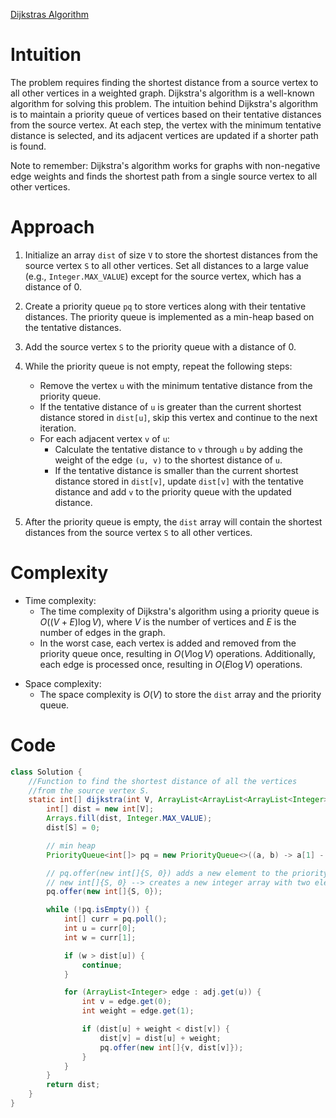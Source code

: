 [Dijkstras Algorithm](https://www.geeksforgeeks.org/problems/implementing-dijkstra-set-1-adjacency-matrix/1)

# Intuition
The problem requires finding the shortest distance from a source vertex to all other vertices in a weighted graph. Dijkstra's algorithm is a well-known algorithm for solving this problem. The intuition behind Dijkstra's algorithm is to maintain a priority queue of vertices based on their tentative distances from the source vertex. At each step, the vertex with the minimum tentative distance is selected, and its adjacent vertices are updated if a shorter path is found.

Note to remember: Dijkstra's algorithm works for graphs with non-negative edge weights and finds the shortest path from a single source vertex to all other vertices.

# Approach
1. Initialize an array `dist` of size `V` to store the shortest distances from the source vertex `S` to all other vertices. Set all distances to a large value (e.g., `Integer.MAX_VALUE`) except for the source vertex, which has a distance of 0.

2. Create a priority queue `pq` to store vertices along with their tentative distances. The priority queue is implemented as a min-heap based on the tentative distances.

3. Add the source vertex `S` to the priority queue with a distance of 0.

4. While the priority queue is not empty, repeat the following steps:
   - Remove the vertex `u` with the minimum tentative distance from the priority queue.
   - If the tentative distance of `u` is greater than the current shortest distance stored in `dist[u]`, skip this vertex and continue to the next iteration.
   - For each adjacent vertex `v` of `u`:
     - Calculate the tentative distance to `v` through `u` by adding the weight of the edge `(u, v)` to the shortest distance of `u`.
     - If the tentative distance is smaller than the current shortest distance stored in `dist[v]`, update `dist[v]` with the tentative distance and add `v` to the priority queue with the updated distance.

5. After the priority queue is empty, the `dist` array will contain the shortest distances from the source vertex `S` to all other vertices.

# Complexity
- Time complexity:
  - The time complexity of Dijkstra's algorithm using a priority queue is $O((V + E) \log V)$, where $V$ is the number of vertices and $E$ is the number of edges in the graph.
  - In the worst case, each vertex is added and removed from the priority queue once, resulting in $O(V \log V)$ operations. Additionally, each edge is processed once, resulting in $O(E \log V)$ operations.
* Space complexity:
  - The space complexity is $O(V)$ to store the `dist` array and the priority queue.

# Code
```java
class Solution {
    //Function to find the shortest distance of all the vertices
    //from the source vertex S.
    static int[] dijkstra(int V, ArrayList<ArrayList<ArrayList<Integer>>> adj, int S) {
        int[] dist = new int[V];
        Arrays.fill(dist, Integer.MAX_VALUE);
        dist[S] = 0;

        // min heap
        PriorityQueue<int[]> pq = new PriorityQueue<>((a, b) -> a[1] - b[1]); // refer for the syntax explanation

        // pq.offer(new int[]{S, 0}) adds a new element to the priority queue pq.
        // new int[]{S, 0} --> creates a new integer array with two elements
        pq.offer(new int[]{S, 0});

        while (!pq.isEmpty()) {
            int[] curr = pq.poll();
            int u = curr[0];
            int w = curr[1];

            if (w > dist[u]) {
                continue;
            }

            for (ArrayList<Integer> edge : adj.get(u)) {
                int v = edge.get(0);
                int weight = edge.get(1);

                if (dist[u] + weight < dist[v]) {
                    dist[v] = dist[u] + weight;
                    pq.offer(new int[]{v, dist[v]});
                }
            }
        }
        return dist;
    }
}
```